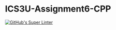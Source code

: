 # ICS3U-Assignment6-CPP

[![GitHub's Super Linter](https://github.com/dbcalitis/ICS3U-Assignment6-CPP/workflows/GitHub's%20Super%20Linter/badge.svg)](https://github.com/dbcalitis/ICS3U-Assignment6-CPP/actions)
